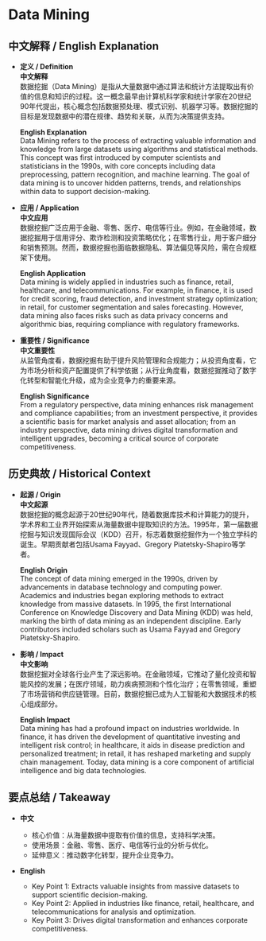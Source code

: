 # Data Mining

## 中文解释 / English Explanation

* **定义 / Definition**  
  **中文解释**  
  数据挖掘（Data Mining）是指从大量数据中通过算法和统计方法提取出有价值的信息和知识的过程。这一概念最早由计算机科学家和统计学家在20世纪90年代提出，核心概念包括数据预处理、模式识别、机器学习等。数据挖掘的目标是发现数据中的潜在规律、趋势和关联，从而为决策提供支持。  

  **English Explanation**  
  Data Mining refers to the process of extracting valuable information and knowledge from large datasets using algorithms and statistical methods. This concept was first introduced by computer scientists and statisticians in the 1990s, with core concepts including data preprocessing, pattern recognition, and machine learning. The goal of data mining is to uncover hidden patterns, trends, and relationships within data to support decision-making.

* **应用 / Application**  
  **中文应用**  
  数据挖掘广泛应用于金融、零售、医疗、电信等行业。例如，在金融领域，数据挖掘用于信用评分、欺诈检测和投资策略优化；在零售行业，用于客户细分和销售预测。然而，数据挖掘也面临数据隐私、算法偏见等风险，需在合规框架下使用。  

  **English Application**  
  Data mining is widely applied in industries such as finance, retail, healthcare, and telecommunications. For example, in finance, it is used for credit scoring, fraud detection, and investment strategy optimization; in retail, for customer segmentation and sales forecasting. However, data mining also faces risks such as data privacy concerns and algorithmic bias, requiring compliance with regulatory frameworks.

* **重要性 / Significance**  
  **中文重要性**  
  从监管角度看，数据挖掘有助于提升风险管理和合规能力；从投资角度看，它为市场分析和资产配置提供了科学依据；从行业角度看，数据挖掘推动了数字化转型和智能化升级，成为企业竞争力的重要来源。  

  **English Significance**  
  From a regulatory perspective, data mining enhances risk management and compliance capabilities; from an investment perspective, it provides a scientific basis for market analysis and asset allocation; from an industry perspective, data mining drives digital transformation and intelligent upgrades, becoming a critical source of corporate competitiveness.

## 历史典故 / Historical Context

* **起源 / Origin**  
  **中文起源**  
  数据挖掘的概念起源于20世纪90年代，随着数据库技术和计算能力的提升，学术界和工业界开始探索从海量数据中提取知识的方法。1995年，第一届数据挖掘与知识发现国际会议（KDD）召开，标志着数据挖掘作为一个独立学科的诞生。早期贡献者包括Usama Fayyad、Gregory Piatetsky-Shapiro等学者。  

  **English Origin**  
  The concept of data mining emerged in the 1990s, driven by advancements in database technology and computing power. Academics and industries began exploring methods to extract knowledge from massive datasets. In 1995, the first International Conference on Knowledge Discovery and Data Mining (KDD) was held, marking the birth of data mining as an independent discipline. Early contributors included scholars such as Usama Fayyad and Gregory Piatetsky-Shapiro.

* **影响 / Impact**  
  **中文影响**  
  数据挖掘对全球各行业产生了深远影响。在金融领域，它推动了量化投资和智能风控的发展；在医疗领域，助力疾病预测和个性化治疗；在零售领域，重塑了市场营销和供应链管理。目前，数据挖掘已成为人工智能和大数据技术的核心组成部分。  

  **English Impact**  
  Data mining has had a profound impact on industries worldwide. In finance, it has driven the development of quantitative investing and intelligent risk control; in healthcare, it aids in disease prediction and personalized treatment; in retail, it has reshaped marketing and supply chain management. Today, data mining is a core component of artificial intelligence and big data technologies.

## 要点总结 / Takeaway

* **中文**  
  - 核心价值：从海量数据中提取有价值的信息，支持科学决策。  
  - 使用场景：金融、零售、医疗、电信等行业的分析与优化。  
  - 延伸意义：推动数字化转型，提升企业竞争力。  

* **English**  
  - Key Point 1: Extracts valuable insights from massive datasets to support scientific decision-making.  
  - Key Point 2: Applied in industries like finance, retail, healthcare, and telecommunications for analysis and optimization.  
  - Key Point 3: Drives digital transformation and enhances corporate competitiveness.